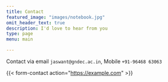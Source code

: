 ```yaml
---
title: Contact
featured_image: "images/notebook.jpg"
omit_header_text: true
description: I'd love to hear from you
type: page
menu: main

---
```



Contact via email `jaswant@gndec.ac.in`, Mobile `+91-96468 63063`

{{< form-contact action="https://example.com"  >}}
